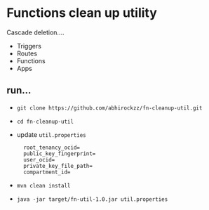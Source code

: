 # Functions clean up utility

Cascade deletion....

- Triggers
- Routes
- Functions
- Apps

## run... 

- `git clone https://github.com/abhirockzz/fn-cleanup-util.git`
- `cd fn-cleanup-util`
- update `util.properties`

		root_tenancy_ocid=
		public_key_fingerprint=
		user_ocid=
		private_key_file_path=
		compartment_id=

- `mvn clean install`
- `java -jar target/fn-util-1.0.jar util.properties`
